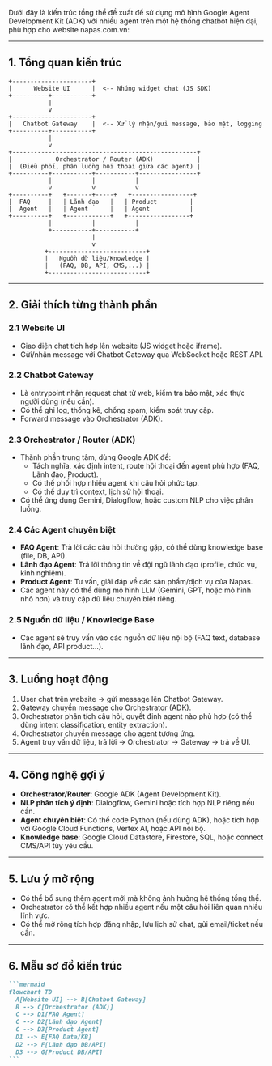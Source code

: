 Dưới đây là kiến trúc tổng thể đề xuất để sử dụng mô hình Google Agent Development Kit (ADK) với nhiều agent trên một hệ thống chatbot hiện đại, phù hợp cho website napas.com.vn:

---

## 1. Tổng quan kiến trúc

```
+----------------------+
|      Website UI      |  <-- Nhúng widget chat (JS SDK)
+----------+-----------+
           |
           v
+----------------------+
|   Chatbot Gateway    |  <-- Xử lý nhận/gửi message, bảo mật, logging
+----------+-----------+
           |
           v
+---------------------------------------------------+
|            Orchestrator / Router (ADK)            |
|  (Điều phối, phân luồng hội thoại giữa các agent) |
+----------+-----------+-----------+----------------+
           |           |           |
           v           v           v
+----------+   +-------+-----+   +-----------------+
|  FAQ     |   | Lãnh đạo   |   | Product         |
|  Agent   |   | Agent      |   | Agent           |
+----------+   +------------+   +-----------------+
           |           |           |
           +-----------+-----------+
                       |
                       v
          +---------------------------+
          |   Nguồn dữ liệu/Knowledge |
          |   (FAQ, DB, API, CMS,...) |
          +---------------------------+
```

---

## 2. Giải thích từng thành phần

### 2.1 Website UI
- Giao diện chat tích hợp lên website (JS widget hoặc iframe).
- Gửi/nhận message với Chatbot Gateway qua WebSocket hoặc REST API.

### 2.2 Chatbot Gateway
- Là entrypoint nhận request chat từ web, kiểm tra bảo mật, xác thực người dùng (nếu cần).
- Có thể ghi log, thống kê, chống spam, kiểm soát truy cập.
- Forward message vào Orchestrator (ADK).

### 2.3 Orchestrator / Router (ADK)
- Thành phần trung tâm, dùng Google ADK để:
    - Tách nghĩa, xác định intent, route hội thoại đến agent phù hợp (FAQ, Lãnh đạo, Product).
    - Có thể phối hợp nhiều agent khi câu hỏi phức tạp.
    - Có thể duy trì context, lịch sử hội thoại.
- Có thể ứng dụng Gemini, Dialogflow, hoặc custom NLP cho việc phân luồng.

### 2.4 Các Agent chuyên biệt
- **FAQ Agent**: Trả lời các câu hỏi thường gặp, có thể dùng knowledge base (file, DB, API).
- **Lãnh đạo Agent**: Trả lời thông tin về đội ngũ lãnh đạo (profile, chức vụ, kinh nghiệm).
- **Product Agent**: Tư vấn, giải đáp về các sản phẩm/dịch vụ của Napas.
- Các agent này có thể dùng mô hình LLM (Gemini, GPT, hoặc mô hình nhỏ hơn) và truy cập dữ liệu chuyên biệt riêng.

### 2.5 Nguồn dữ liệu / Knowledge Base
- Các agent sẽ truy vấn vào các nguồn dữ liệu nội bộ (FAQ text, database lãnh đạo, API product…).

---

## 3. Luồng hoạt động

1. User chat trên website → gửi message lên Chatbot Gateway.
2. Gateway chuyển message cho Orchestrator (ADK).
3. Orchestrator phân tích câu hỏi, quyết định agent nào phù hợp (có thể dùng intent classification, entity extraction).
4. Orchestrator chuyển message cho agent tương ứng.
5. Agent truy vấn dữ liệu, trả lời → Orchestrator → Gateway → trả về UI.

---

## 4. Công nghệ gợi ý

- **Orchestrator/Router**: Google ADK (Agent Development Kit).
- **NLP phân tích ý định**: Dialogflow, Gemini hoặc tích hợp NLP riêng nếu cần.
- **Agent chuyên biệt**: Có thể code Python (nếu dùng ADK), hoặc tích hợp với Google Cloud Functions, Vertex AI, hoặc API nội bộ.
- **Knowledge base**: Google Cloud Datastore, Firestore, SQL, hoặc connect CMS/API tùy yêu cầu.

---

## 5. Lưu ý mở rộng

- Có thể bổ sung thêm agent mới mà không ảnh hưởng hệ thống tổng thể.
- Orchestrator có thể kết hợp nhiều agent nếu một câu hỏi liên quan nhiều lĩnh vực.
- Có thể mở rộng tích hợp đăng nhập, lưu lịch sử chat, gửi email/ticket nếu cần.

---

## 6. Mẫu sơ đồ kiến trúc

````markdown name=architecture.md
```mermaid
flowchart TD
  A[Website UI] --> B[Chatbot Gateway]
  B --> C[Orchestrator (ADK)]
  C --> D1[FAQ Agent]
  C --> D2[Lãnh đạo Agent]
  C --> D3[Product Agent]
  D1 --> E[FAQ Data/KB]
  D2 --> F[Lãnh đạo DB/API]
  D3 --> G[Product DB/API]
```
````
